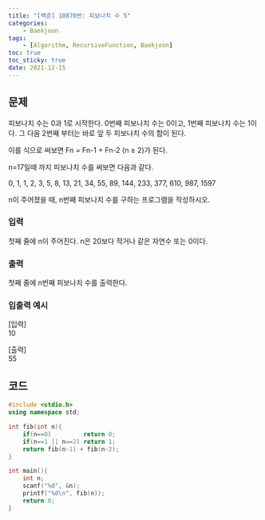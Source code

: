 ```yaml
---
title: "[백준] 10870번: 피보나치 수 5"
categories:
    - Baekjoon
tags:
    - [Algorithm, RecursiveFunction, Baekjoon]
toc: true
toc_sticky: true
date: 2021-12-15
---
```


## 문제

피보나치 수는 0과 1로 시작한다. 0번째 피보나치 수는 0이고, 1번째 피보나치 수는 1이다. 그 다음 2번째 부터는 바로 앞 두 피보나치 수의 합이 된다.

이를 식으로 써보면 Fn = Fn-1 + Fn-2 (n ≥ 2)가 된다.

n=17일때 까지 피보나치 수를 써보면 다음과 같다.

0, 1, 1, 2, 3, 5, 8, 13, 21, 34, 55, 89, 144, 233, 377, 610, 987, 1597

n이 주어졌을 때, n번째 피보나치 수를 구하는 프로그램을 작성하시오.

### 입력

첫째 줄에 n이 주어진다. n은 20보다 작거나 같은 자연수 또는 0이다.


### 출력

첫째 줄에 n번째 피보나치 수를 출력한다.


### 입출력 예시

[입력]  
10

[출력]  
55


## 코드

```cpp
#include <stdio.h>
using namespace std;

int fib(int n){
    if(n==0)         return 0;
    if(n==1 || n==2) return 1;
    return fib(n-1) + fib(n-2);
}

int main(){
    int n;
    scanf("%d", &n);
    printf("%d\n", fib(n));
    return 0;
}
``` 
